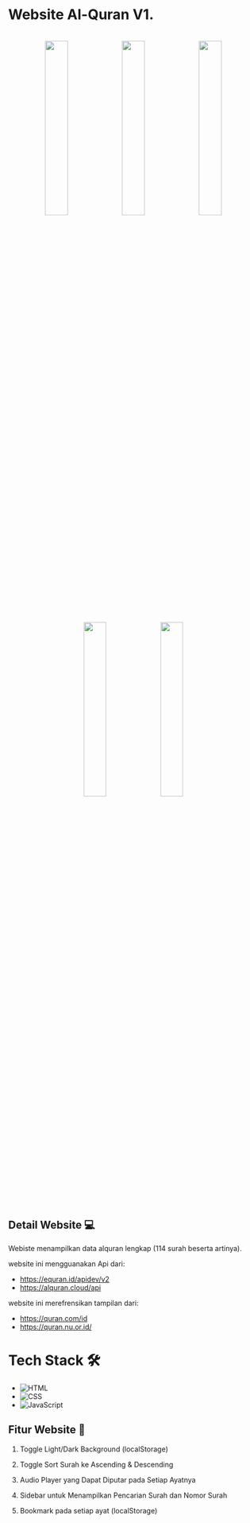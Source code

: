 # Website Al-Quran V1.
<br>
<div style="display:"flex" align="center" ">
<img src="https://github.com/anwarhakim31/Web-Al-Quran-JavaScript/assets/155529856/217375c6-fb13-40ba-ac3d-ad5fd224b98a" width=30% height=30%>
<img src="https://github.com/anwarhakim31/Web-Al-Quran-JavaScript/assets/155529856/e56bcdb9-78a3-40f4-8b82-09b7b0cc8112" width=30% height=30%>
<img src="https://github.com/anwarhakim31/Web-Al-Quran-JavaScript/assets/155529856/8aac2584-1570-4a22-99ee-2caf68d14b64" width=30% height=30%>
<img src="https://github.com/anwarhakim31/Web-Al-Quran-JavaScript/assets/155529856/b5d28ebf-752c-49be-a45a-b6dbb0f2c82a" width=30% height=30%>
<img src="https://github.com/anwarhakim31/Web-Al-Quran-JavaScript/assets/155529856/dc5a27a7-3f36-43d0-afe4-f9624dcd0936" width=30% height=30%>

</div>




## Detail Website 💻

Webiste menampilkan data alquran lengkap (114 surah beserta artinya). 

website ini mengguanakan Api dari:
- https://equran.id/apidev/v2
- https://alquran.cloud/api

website ini merefrensikan tampilan dari:
- https://quran.com/id
- https://quran.nu.or.id/

# Tech Stack 🛠️
- ![HTML](https://img.shields.io/badge/-HTML-050f2c?style=flat&logo=HTML5)&nbsp;
- ![CSS](https://img.shields.io/badge/-CSS-050f2c?style=flat&logo=CSS3&logoColor=1572B6)&nbsp;
- ![JavaScript](https://img.shields.io/badge/-JavaScript-050f2c?style=flat&logo=javascript)&nbsp;


## Fitur Website 🌟

1. Toggle Light/Dark Background (localStorage)


2. Toggle Sort Surah ke Ascending & Descending 
  

3. Audio Player yang Dapat Diputar pada Setiap Ayatnya 

4. Sidebar untuk Menampilkan Pencarian Surah dan Nomor Surah 
 
5. Bookmark pada setiap ayat (localStorage)


